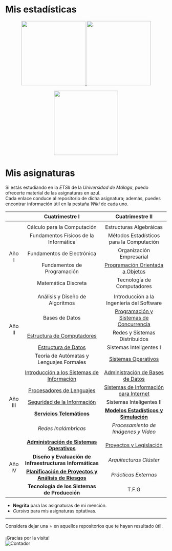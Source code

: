 <!--
**15Galan/15Galan** is a ✨ _special_ ✨ repository because its `README.md` (this file) appears on your GitHub profile.

Here are some ideas to get you started:

- 🔭 I’m currently working on ...
- 🌱 I’m currently learning ...
- 👯 I’m looking to collaborate on ...
- 🤔 I’m looking for help with ...
- 💬 Ask me about ...
- 📫 How to reach me: ...
- 😄 Pronouns: ...
- ⚡ Fun fact: ...
-->

# Mis estadísticas

<p align="center">
  <a href="https://github.com/15Galan">
    <img height="200em" src="https://github-readme-stats.vercel.app/api?username=15Galan&show_icons=true&count_private=true&include_all_commits=true&locale=es" />
    <img height="200em" src="https://github-readme-stats.vercel.app/api/top-langs/?username=15Galan&layout=compact&langs_count=10&&locale=es" />
  </a>
</p>

<p align="center">
  <a href="https://github.com/15Galan">
    <img height="200em" src="https://github-readme-streak-stats.herokuapp.com/?user=15Galan" />
  </a>
</p>



# Mis asignaturas

Si estás estudiando en la _ETSII_ de la _Universidad de Málaga_, puedo ofrecerte material de las asignaturas en azul.  
Cada enlace conduce al repositorio de dicha asignatura; además, puedes encontrar información útil en la pestaña _Wiki_ de cada uno.

<table>
    <thead align="center">
        <tr>
            <th></th>
            <th>Cuatrimestre I</th>
            <th>Cuatrimestre II</th>
        </tr>
    </thead>
    <tbody align="center">
        <tr>
            <td colspan="4"></td>
        </tr>
        <tr>
            <td rowspan="5">Año I</td>
            <td>Cálculo para la Computación</td>
            <td>Estructuras Algebráicas</td>
        </tr>
        <tr>
            <td>Fundamentos Físicos de la Informática</td>
            <td>Métodos Estadísticos para la Computación</td>
        </tr>
        <tr>
            <td>Fundamentos de Electrónica</td>
            <td>Organización Empresarial</td>
        </tr>
        <tr>
            <td>Fundamentos de Programación</td>
            <td><a href="https://github.com/15Galan/asignatura-109" target="_blank" rel="noopener noreferrer">Programación Orientada a Objetos</a></td>
        </tr>
        <tr>
            <td>Matemática Discreta</td>
            <td>Tecnología de Computadores</td>
        </tr>
        <tr>
            <td colspan="4"></td>
        </tr>
        <tr>
            <td rowspan="5">Año II</td>
            <td>Análisis y Diseño de Algoritmos</td>
            <td>Introducción a la Ingeniería del Software</td>
        </tr>
        <tr>
            <td>Bases de Datos</td>
            <td><a href="https://github.com/15Galan/asignatura-207" target="_blank" rel="noopener noreferrer">Programación y Sistemas de Concurrencia</a></td>
        </tr>
        <tr>
            <td><a href="https://github.com/15Galan/asignatura-203" target="_blank" rel="noopener noreferrer">Estructura de Computadores</a></td>
            <td>Redes y Sistemas Distribuidos</td>
        </tr>
        <tr>
            <td><a href="https://github.com/15Galan/asignatura-204" target="_blank" rel="noopener noreferrer">Estructura de Datos</a></td>
            <td>Sistemas Inteligentes I</td>
        </tr>
        <tr>
            <td>Teoría de Autómatas y Lenguajes Formales</td>
            <td><a href="https://github.com/15Galan/asignatura-210" target="_blank" rel="noopener noreferrer">Sistemas Operativos</a></td>
        </tr>
        <tr>
            <td colspan="4"></td>
        </tr>
        <tr>
            <td rowspan="5">Año III</td>
            <td><a href="https://github.com/15Galan/asignatura-301" target="_blank" rel="noopener noreferrer">Introducción a los Sistemas de Información</a></td>
            <td><a href="https://github.com/15Galan/asignatura-305" target="_blank" rel="noopener noreferrer">Administración de Bases de Datos</a></td>
        </tr>
        <tr>
            <td><a href="https://github.com/15Galan/asignatura-302" target="_blank" rel="noopener noreferrer">Procesadores de Lenguajes</a></td>
            <td><a href="https://github.com/15Galan/asignatura-306" target="_blank" rel="noopener noreferrer">Sistemas de Información para Internet</a></td>
        </tr>
        <tr>
            <td><a href="https://github.com/15Galan/asignatura-303" target="_blank" rel="noopener noreferrer">Seguridad de la Información</a></td>
            <td>Sistemas Inteligentes II</td>
        </tr>
        <tr>
            <td><b><a href="https://github.com/15Galan/mencion-330" target="_blank" rel="noopener noreferrer">Servicios Telemáticos</a></b></td>
            <td><b><a href="https://github.com/15Galan/mencion-331" target="_blank" rel="noopener noreferrer">Modelos Estadísticos y Simulación</a></b></td>
        </tr>
        <tr>
            <td><i>Redes Inalámbricas</i></td>
            <td><i>Procesamiento de Imágenes y Vídeo</i></td>
        </tr>
        <tr>
            <td colspan="4"></td>
        </tr>
        <tr>
            <td rowspan="4">Año IV</td>
            <td><b><a href="https://github.com/15Galan/mencion-430" target="_blank" rel="noopener noreferrer">Administración de Sistemas Operativos</a></b></td>
            <td><a href="https://github.com/15Galan/asignatura-401" target="_blank" rel="noopener noreferrer">Proyectos y Legislación</a></td>
        </tr>
        <tr>
            <td><b>Diseño y Evaluación de Infraestructuras Informáticas</b></td>
            <td><i>Arquitecturas Clúster</i></td>
        </tr>
        <tr>
            <td><b><a href="https://github.com/15Galan/mencion-432" target="_blank" rel="noopener noreferrer">Planificación de Proyectos y Análisis de Riesgos</a></b></td>
            <td><i>Prácticas Externas</i></td>
        </tr>
        <tr>
            <td><b>Tecnología de los Sistemas de Producción</b></td>
            <td>T.F.G</td>
        </tr>
    </tbody>
</table>

* **Negrita** para las asignaturas de mi mención.
* _Cursiva_ para mis asignaturas optativas.

---

 Considera dejar una ⭐ en aquellos repositorios que te hayan resultado útil.  

¡Gracias por la visita!  
![Contador](https://komarev.com/ghpvc/?username=15Galan)
